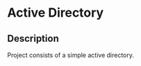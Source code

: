 <h1>Active Directory</h1>

<h2>Description</h2>
Project consists of a simple active directory. 
<br />

<p align="center"  style="font-size:14px > network layout: </p>
<br/>
 
![activeDirectory_schema](https://github.com/TenteNsenga1/ActiveDirectoryLab/assets/75053398/550c7577-ccf8-4b88-b75c-a29c5306eca0)
